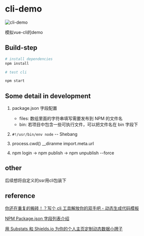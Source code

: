 # cli-demo
![cli-demo](https://img.shields.io/badge/cli--demo-v1.0.0-green)

模拟vue-cli的demo

## Build-step

``` bash
# install dependencies
npm install

# test cli

npm start
```

## Some detail in development

1. package.json 字段配置
    - files: 数组里面的字符串填写需要发布到 NPM 的文件名
    - bin: 若项目中包含一些可执行文件，可以把文件名在 bin 字段下

2. ```#!/usr/bin/env node``` -- Shebang
3. process.cwd() __diranme import.meta.url
4. npm login -> npm publish -> npm unpublish --force

## other 

后续想将自定义的ssr用cli包装下

## reference

[你还在重复的搬砖！？写个 cli 工具解放你的双手吧 - 动态生成代码模板](https://juejin.cn/post/6977567286013984776)

[NPM Package.json 字段列表介绍](http://note.youdao.com/noteshare?id=1920a1dbb280471210495b85949b1b8b&sub=2E1FF189DA5944D38FD789E43DDAB422)

[用 Substats 和 Shields.io 为你的个人主页定制动态数据小牌子](https://sspai.com/post/59593)
